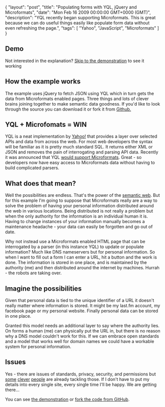 {
  "layout": "post",
  "title": "Populating forms with YQL, jQuery and Microformats",
  "date": "Mon Feb 16 2009 00:00:00 GMT+0000 (GMT)",
  "description": "YQL recently began supporting Microformats. This is great because we can do useful things easily like populate form data without even refreshing the page.",
  "tags": [
    "Yahoo",
    "JavaScript",
    "Microformats"
  ]
}

## Demo

Not interested in the explanation? [Skip to the demonstration][1] to see it working

## How the example works

The example uses jQuery to fetch JSON using YQL which in turn gets the data from Microformats enabled pages. Three things and lots of clever brains joining together to make semantic data goodness. If you'd like to look through the source you can download it or fork it from [Github.][2]

## YQL + Microfomats = WIN

YQL is a neat implementation by [Yahoo!][3] that provides a layer over selected APIs and data from across the web. For most web developers the syntax will be familiar as it is pretty much standard SQL. It returns either XML or JSON and removes the pain of interrogating and parsing API data. Recently it was announced that YQL [would support Microformats][4]. Great - so developers now have easy access to Microformats data without having to build complicated parsers.

## What does that mean?

Well the possibilities are endless. That's the power of the [semantic web][5]. But for this example I'm going to suppose that Microformats really are a way to solve the problem of having your personal information distributed around the web in various locations. Being distributed is not really a problem but when the only authority for the information is an individual human it is. Having to change instances of your information manually becomes a maintenance headache - your data can easily be forgotten and go out of date.

Why not instead use a Microformats enabled HTML page that can be interrogated by a parser (in this instance YQL) to update or populate information? Much like DNS nameservers but for personal information. So when I want to fill out a form I can enter a URL, hit a button and the work is done. The information is stored in one place, and is maintained by the authority (me) and then distributed around the internet by machines. Hurrah - the robots are taking over.

## Imagine the possibilities

Given that personal data is tied to the unique identifier of a URL it doesn't really matter where information is stored. It might be my last.fm account, my facebook page or my personal website. Finally personal data can be stored in one place. 

Granted this model needs an additional layer to say where the authority lies. On forms a human (me) can physically put the URL in, but there is no reason why a DNS model couldn't work for this. If we can embrace open standards and a model that works well for domain names we could have a workable system for personal information.

## Issues

Yes - there are issues of standards, privacy, security, and permissions but [some][6] [clever][7] [people][8] are already tackling those. If I don't have to put my details into every single site, every single time I'll be happy. We are getting there...

You can see [the demonstration][1] or [fork the code from GitHub][2].

 [1]: http://shapeshed.com/examples/hcardme/
 [2]: http://github.com/shapeshed/hcardme/tree/master
 [3]: http://www.yahoo.com/
 [4]: http://developer.yahoo.net/blog/archives/2009/01/yql_with_microformats.html
 [5]: http://en.wikipedia.org/wiki/Semantic_Web
 [6]: http://microformats.org/
 [7]: http://openid.net/
 [8]: http://oauth.net/
